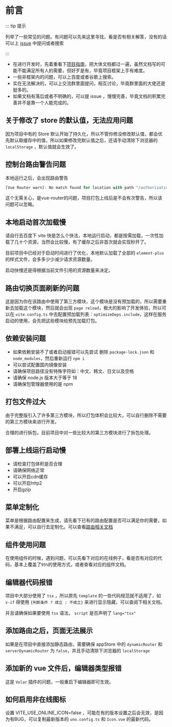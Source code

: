 # 前言

::: tip 提示

列举了一些常见的问题。有问题可以先来这里寻找，看是否有相关解答，没有的话可以上 [issue](https://github.com/syh-micro-build/mb-admin/issues) 中提问或者搜索

:::

- 在进行开发时，先着重看下[项目指南](/guide/introduction.html)，把大体文档都过一遍，虽然文档写的可能不能满足所有人的需要，但好歹是有，毕竟项目框架上手有难度。
- 一些非框架内的问题，可以上百度或者谷歌上搜索。
- 实在无法解决的，可以上交流群里面提问，相互讨论，毕竟群里面的大佬还是挺多的。
- 如果文档有落后或者不明确的，可以提 issue ，慢慢完善，毕竟文档的积累完善并不是靠一个人能完成的。

## 关于修改了 store 的默认值，无法应用问题

因为项目中有的 Store 默认开始了持久化，所以不管你修没修改默认值，都会优先默认取缓存中的值，所以如果修改完默认值之后，还请手动清除下浏览器的 `localStorage` ，默认值就会生效了。

## 控制台路由警告问题

本地运行之后，会出现路由警告

``` js
[Vue Router warn]: No match found for location with path "/authorization/menu"
```

这个无需关心，是vue-router的问题，项目打包上线后是不会有次警告，所以该问题可以忽略。

## 本地启动首次加载慢

请自行去百度下 vite 快是怎么个快法，本地运行启动，都是按需加载，一次性加载了几十个资源，当然会比较慢，有了缓存之后非首次就会实现秒开了。

目前项目中已经对于启动时间进行了优化，本地默认加载了全部的 `element-plus` 的样式文件，会多多少少减少请求资源数量。

启动快慢还是得根据当前文件引用的资源数量来决定。

## 路由切换页面刷新的问题

这是因为你在该路由中使用了第三方模块，这个模块是没有预加载的，所以需要重新去加载这个模块，然后就会出现 `page reload`，极大的影响了开发体验，所以可以在 `vite.config.ts` 中去配置预加载列表：`optimizeDeps.include`，这样在服务启动的使用，会先把这些模块给预先加载打包。

## 依赖安装问题

- 如果依赖安装不了或者启动报错可以先尝试 删除 `package-lock.json` 和 `node_modules`，然后重新运行 `npm i`
- 可以尝试配置国内镜像安装
- 请确保项目路径没有特殊字符如：中文、韩文、日文以及空格
- 请确保 node.js 版本大于等于 18
- 请确保包管理器使用的是 npm

## 打包文件过大

由于完整版引入了许多第三方模块，所以打包体积会比较大，可以自行删除不需要的第三方模块来进行开发。

合理的进行拆包，目前项目中对一些比较大的第三方模块进行了拆包处理。

## 部署上线运行启动慢

- 请检查打包体积是否合理
- 请确保网络正常
- 可以开启cdn缓存
- 可以开启http2
- 开启gzip

## 菜单定制化

菜单是根据路由配置来生成，请先看下已有的路由配置是否可以满足你的需要，如果不满足，可以自行去定制化。可以查看[路由相关文档](/guide/router.html)

## 组件使用问题

在使用组件的时候，遇到问题，可以先看下对应的在线例子，看是否有对应的代码，基本上覆盖了`95%`的使用方式，或者查看对应的组件文档。

## 编辑器代码报错

项目中大部分使用了 `tsx` ，所以原先 `template` 的一些代码规范就不适用了，如 `v-if` 得使用 `{判断条件 ? 成立 : 不成立}` 来进行显示隐藏，可以查阅下相关文档。

并且请确保如果要使用 `tsx` 语法， `script` 是否声明了 `lang="tsx"`

## 添加路由之后，页面无法展示

如果是在项目中直接添加静态路由，需要确保 appStore 中的 `dynamicRouter` 和 `serverDynamicRouter` 为 `false`，并且手动清除下浏览器的 `localStorage`

## 添加新的 vue 文件后，编辑器类型报错

这是 `Volar` 插件的问题，一般重启下编辑器即可生效。

## 如何启用非在线图标

设置 VITE_USE_ONLINE_ICON=false ，可能在有的版本设置之后会无效，是因为有BUG，可以复制最新版本的 `uno.config.ts` 和 `Icon.vue` 的最新代码。
